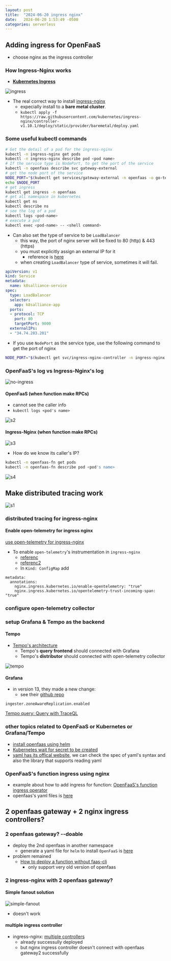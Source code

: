 ```yaml
---
layout: post
title:  "2024-06-20 ingress nginx"
date:   2024-06-20 1:53:49 -0500
categories: serverless
---
```


## Adding ingress for OpenFaaS

- choose nginx as the ingress controller

### How Ingress-Nginx works
- <strong> [Kubernetes Ingress](https://kubernetes.io/docs/concepts/services-networking/ingress/)</strong>

![ingress](/assets/2024-06-21/d1.png)


- The real correct way to install [ingress-nginx](https://github.com/kubernetes/ingress-nginx/blob/main/docs/deploy/index.md)
  + expecially install to a <strong>bare metal cluster</strong>.
  + `kubectl apply -f https://raw.githubusercontent.com/kubernetes/ingress-nginx/controller-v1.10.1/deploy/static/provider/baremetal/deploy.yaml`

### Some useful kubectl commands

```bash
# Get the detail of a pod for the ingress-nginx
kubectl -n ingress-nginx get pods
kubectl -n ingress-nginx describe pod <pod name>
# If the service type is NodePort, to get the port of the service
kubectl -n openfaas describe svc gateway-external
# get the node port of the service
NODE_PORT="$(kubectl get services/gateway-external -n openfaas -o go-template='{{(index .spec.ports 0).nodePort}}')"
echo $NODE_PORT
# get ingress
kubectl get ingress -n openfaas
# get all namespace in kubernetes
kubectl get ns
kubectl describe ns
# see the log of a pod
kubectl logs <pod-name> 
# execute a pod
kubectl exec <pod-name> -- <shell command>
```

- Can also set the type of service to be `LoadBalancer`
  + this way, the port of nginx server will be fixed to 80 (http) & 443 (https)
  + you must explicitly assign an external IP for it
    * reference is [here](https://paul-boone.medium.com/kubernetes-loadbalancer-ip-stuck-in-pending-6ddea72b8ff5)
  + when creating `LoadBalancer` type of service, sometimes it will fail. 

```yaml
apiVersion: v1
kind: Service
metadata:
  name: k8salliance-service
spec:
  type: LoadBalancer
  selector:
    app: k8salliance-app
  ports:
  - protocol: TCP
    port: 80
    targetPort: 9000
  externalIPs:
  - "34.74.203.201"
``` 

- If you use `NodePort` as the service type, use the following command to get the port of nginx

```bash
NODE_PORT="$(kubectl get svc/ingress-nginx-controller -n ingress-nginx -o go-template='{{(index .spec.ports 0).nodePort}}')"
```



### OpenFaaS's log vs Ingress-Nginx's log
![no-ingress](/assets/2024-06-21/d2.png)

#### OpenFaaS  (when function make RPCs)
  + cannot see the caller info
  + `kubectl logs <pod's name>` 

![s2](/assets/2024-06-21/s2.png)

#### Ingress-Nginx (when function make RPCs)

![s3](/assets/2024-06-21/s3.png)

- How do we know its caller's IP?

```bash
kubectl -n openfaas-fn get pods
kubectl -n openfaas-fn describe pod <pod's name>
```

![s4](/assets/2024-06-21/s4.png)

## Make distributed tracing work

![s1](/assets/2024-06-21/s1.png)

### distributed tracing for ingress-nginx
#### Enable open-telemetry for ingress nginx
[use open-telemetry for ingress-nginx](https://kubernetes.github.io/ingress-nginx/user-guide/third-party-addons/opentelemetry/)


- To enable `open-telemetry`'s instrumentation in `ingress-nginx`
  + [referenc](https://github.com/kubernetes/ingress-nginx/blob/main/docs/user-guide/nginx-configuration/annotations.md)
  + [referenc2](https://kubernetes.github.io/ingress-nginx/user-guide/third-party-addons/opentelemetry/)
  + In `Kind: ConfigMap` add 

```
metadata:
  annotations:
    nginx.ingress.kubernetes.io/enable-opentelemetry: "true"
    nginx.ingress.kubernetes.io/opentelemetry-trust-incoming-span: "true"
```

### configure open-telemetry collector

### setup Grafana & Tempo as the backend

#### Tempo

- [Tempo's architecture](https://grafana.com/docs/tempo/latest/operations/architecture/)
  + Tempo's <strong>query frontend</strong> should connected with Grafana
  + Tempo's <strong>distributor</strong> should connected with open-telemetry collector 

![tempo](/assets/2024-06-21/d4.png)

#### Grafana

- in version 13, they made a new change: 
  + see their [github repo](https://github.com/grafana/helm-charts/commit/fe8ee3b8d7a2e79edf0cafb5e8809ad0a99c4d67)

```
ingester.zoneAwareReplication.enabled
```

[Tempo query: Query with TraceQL](https://grafana.com/docs/tempo/latest/traceql/)

### other topics related to OpenFaaS or Kubernetes or Grafana/Tempo
- [install openfaas using helm](https://artifacthub.io/packages/helm/openfaas/openfaas)
- [Kubernetes wait for secret to be created](https://stackoverflow.com/questions/71384532/kubernetes-wait-for-secret-to-be-created)
- [yaml has its offical website](https://yaml.org/), we can check the spec of yaml's syntax and also the library that supports reading yaml

### OpenFaaS's function ingress using nginx
- example about how to add ingress for function: [OpenFaaS's function ingress operator](https://github.com/openfaas/ingress-operator)
- openfaas's yaml files is [here](https://github.com/openfaas/faas-netes/tree/master/chart/openfaas/templates)

## 2 openfaas gateway + 2 nginx ingress controllers?

### 2 openfaas gateway? --doable
- deploy the 2nd openfaas in another namespace
	* generate a yaml file for `helm` to install `OpenFaaS` is [here](https://github.com/openfaas/faas-netes/blob/master/chart/openfaas/README.md#deployment-with-helm-template)
- problem remained
  * [How to deploy a function without faas-cli](https://ericstoekl.github.io/faas/getting-started/faas-cli/)
    + only support very old version of openfaas

### 2 ingress-nginx with 2 openfaas gateway?

#### Simple fanout solution
![simple-fanout](/assets/2024-06-21/d3.png)

- doesn't work

#### multiple ingress controller
- ingress-nginx: [multiple controllers](https://kubernetes.github.io/ingress-nginx/user-guide/multiple-ingress/)
  + already successully deployed 
  + but nginx ingress controller doesn't connect with openfaas gateway2 successfully
